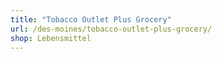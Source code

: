 ```yaml
---
title: "Tobacco Outlet Plus Grocery"
url: /des-moines/tobacco-outlet-plus-grocery/
shop: Lebensmittel
---
```

